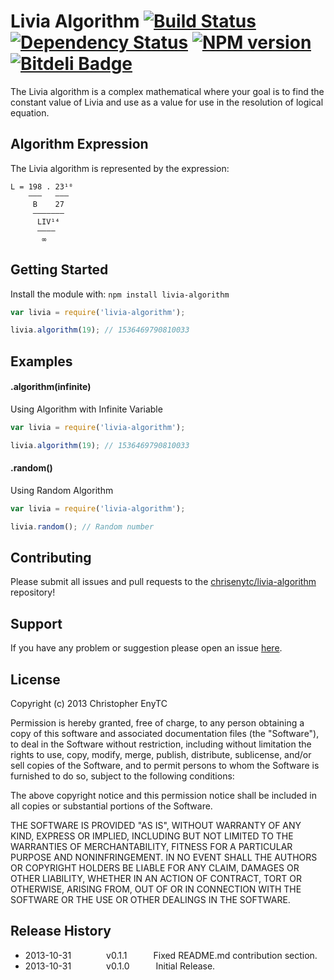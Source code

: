 # Livia Algorithm [![Build Status](https://travis-ci.org/chrisenytc/livia-algorithm.png?branch=master)](https://travis-ci.org/chrisenytc/livia-algorithm) [![Dependency Status](https://gemnasium.com/chrisenytc/livia-algorithm.png)](https://gemnasium.com/chrisenytc/livia-algorithm) [![NPM version](https://badge-me.herokuapp.com/api/npm/livia-algorithm.png)](http://badges.enytc.com/for/npm/livia-algorithm) [![Bitdeli Badge](https://d2weczhvl823v0.cloudfront.net/chrisenytc/livia-algorithm/trend.png)](https://bitdeli.com/free "Bitdeli Badge")

The Livia algorithm is a complex mathematical where your goal is to find the constant value of Livia and use as a value for use in the resolution of logical equation.

## Algorithm Expression

The Livia algorithm is represented by the expression:

```
L = 198 . 23¹⁰   
    ———   ———
     B    27
     ———————
      LIV¹⁴
      ————
       ∞ 
```

## Getting Started
Install the module with: `npm install livia-algorithm`

```javascript
var livia = require('livia-algorithm');

livia.algorithm(19); // 1536469790810033
```

## Examples

#### .algorithm(infinite)
Using Algorithm with Infinite Variable

```javascript
var livia = require('livia-algorithm');

livia.algorithm(19); // 1536469790810033
```

#### .random()
Using Random Algorithm

```javascript
var livia = require('livia-algorithm');

livia.random(); // Random number
```

## Contributing

Please submit all issues and pull requests to the [chrisenytc/livia-algorithm](http://github.com/chrisenytc/livia-algorithm) repository!

## Support
If you have any problem or suggestion please open an issue [here](https://github.com/chrisenytc/livia-algorithm/issues).

## License
Copyright (c) 2013 Christopher EnyTC

Permission is hereby granted, free of charge, to any person
obtaining a copy of this software and associated documentation
files (the "Software"), to deal in the Software without
restriction, including without limitation the rights to use,
copy, modify, merge, publish, distribute, sublicense, and/or sell
copies of the Software, and to permit persons to whom the
Software is furnished to do so, subject to the following
conditions:

The above copyright notice and this permission notice shall be
included in all copies or substantial portions of the Software.

THE SOFTWARE IS PROVIDED "AS IS", WITHOUT WARRANTY OF ANY KIND,
EXPRESS OR IMPLIED, INCLUDING BUT NOT LIMITED TO THE WARRANTIES
OF MERCHANTABILITY, FITNESS FOR A PARTICULAR PURPOSE AND
NONINFRINGEMENT. IN NO EVENT SHALL THE AUTHORS OR COPYRIGHT
HOLDERS BE LIABLE FOR ANY CLAIM, DAMAGES OR OTHER LIABILITY,
WHETHER IN AN ACTION OF CONTRACT, TORT OR OTHERWISE, ARISING
FROM, OUT OF OR IN CONNECTION WITH THE SOFTWARE OR THE USE OR
OTHER DEALINGS IN THE SOFTWARE.

## Release History

* 2013-10-31    v0.1.1   Fixed README.md contribution section.
* 2013-10-31    v0.1.0   Initial Release.
